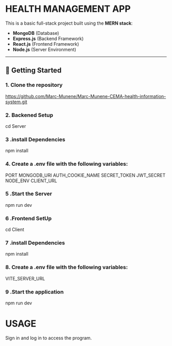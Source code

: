 # HEALTH MANAGEMENT APP

This is a basic full-stack project built using the **MERN stack**:
- **MongoDB** (Database)
- **Express.js** (Backend Framework)
- **React.js** (Frontend Framework)
- **Node.js** (Server Environment)

---


## 🚀 Getting Started

### 1. Clone the repository

https://github.com/Marc-Munene/Marc-Munene-CEMA-health-information-system.git

### 2. Backened Setup

cd Server 

### 3 .install Dependencies

npm install

### 4. Create a .env file with the following variables:

PORT
MONGODB_URI
AUTH_COOKIE_NAME
SECRET_TOKEN
JWT_SECRET
NODE_ENV
CLIENT_URL 


### 5 .Start the Server
npm run dev

### 6 .Frontend SetUp

cd Client

### 7 .install Dependencies

npm install

### 8. Create a .env file with the following variables:
VITE_SERVER_URL

### 9 .Start the application

npm run dev

# USAGE
Sign in and log in to access the program.

